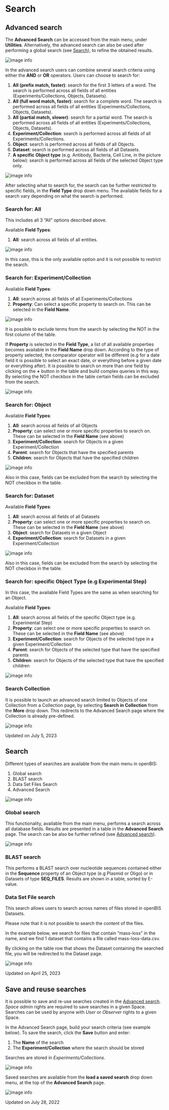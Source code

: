 # Search

## Advanced search

The **Advanced Search** can be accessed from the main menu, under
**Utilities**. Alternatively, the advanced search can also be used after
performing a global search (see
[Search](https://openbis.ch/index.php/docs/user-documentation-20-10-3/search/)),
to refine the obtained results.

![image info](img/advanced-search-navigation-menu-1024x448.png)

In the advanced search users can combine several search criteria using
either the **AND** or **OR** operators. Users can choose to search for:

1.  **All (prefix match, faster)**: search for the first 3 letters of a
    word. The search is performed across all fields of all entities
    (Experiments/Collections, Objects, Datasets).
2.  **All (full word match, faster)**: search for a complete word. The
    search is performed across all fields of all entities
    (Experiments/Collections, Objects, Datasets).
3.  **All (partial match, slower)**: search for a partial word. The
    search is performed across all fields of all entities
    (Experiments/Collections, Objects, Datasets).
4.  **Experiment/Collection**: search is performed across all fields of
    all Experiments/Collections.
5.  **Object**: search is performed across all fields of all Objects.
6.  **Dataset**: search is performed across all fields of all Datasets.
7.  **A specific Object type** (e.g. Antibody, Bacteria, Cell Line, in
    the picture below): search is performed across all fields of the
    selected Object type only.

![image info](img/advanced-search-criteria.png)

After selecting what to search for, the search can be further restricted
to specific fields, in the **Field Type** drop down menu. The available
fields for a search vary depending on what the search is performed.

### Search for: All

This includes all 3 “All” options described above.

Available **Field Types**:

1.  **All**: search across all fields of all entities.

![image info](img/advanced-search-all-field-type.png)

In this case, this is the only available option and it is not possible
to restrict the search.

### Search for: Experiment/Collection

Available **Field Types**:

1.  **All**: search across all fields of all Experiments/Collections
2.  **Property**: Can select a specific property to search on. This can
    be selected in the **Field Name**.

![image info](img/adv-search-experiment-1024x307.png)

It is possible to exclude terms from the search by selecting the NOT in
the first column of the table.

If **Property** is selected in the **Field Type**, a list of all
available properties becomes available in the **Field Name** drop down.
According to the type of property selected, the comparator operator will
be different (e.g for a date field it is possible to select an exact
date, or everything before a given date or everything after). It is
possible to search on more than one field by clicking on the **+**
button in the table and build complex queries in this way. By selecting
the NOT checkbox in the table certain fields can be excluded from the
search.

![image info](img/adv-search-experiments-property-1024x373.png)

### Search for: Object

Available **Field Types**:

1.  **All**: search across all fields of all Objects
2.  **Property**: can select one or more specific properties to search
    on. These can be selected in the **Field Name** (see above)
3.  **Experiment/Collection**: search for Objects in a given
    Experiment/Collection 
4.  **Parent**: search for Objects that have the specified parents
5.  **Children**: search for Objects that have the specified children

![image info](img/adv-search-objects-1024x382.png)

Also in this case, fields can be excluded from the search by selecting
the NOT checkbox in the table.


### Search for: Dataset

Available **Field Types**:

1.  **All**: search across all fields of all Datasets
2.  **Property**: can select one or more specific properties to search
    on. These can be selected in the **Field Name** (see above)
3.  **Object**: search for Datasets in a given Object 
4.  **Experiment/Collection**: search for Datasets in a given
    Experiment/Collection

![image info](img/adv-search-datasets-1024x349.png)

Also in this case, fields can be excluded from the search by selecting
the NOT checkbox in the table.

### Search for: specific Object Type (e.g Experimental Step)

In this case, the available Field Types are the same as when searching
for an Object.

Available **Field Types**:

1.  **All**: search across all fields of the specific Object type (e.g.
    Experimental Step)
2.  **Property**: can select one or more specific properties to search
    on. These can be selected in the **Field Name** (see above)
3.  **Experiment/Collection**: search for Objects of the selected type
    in a given Experiment/Collection 
4.  **Parent**: search for Objects of the selected type that have the
    specified parents
5.  **Children**: search for Objects of the selected type that have the
    specified children

![image info](img/adv-search-exp-step-1024x366.png)

### Search Collection

It is possible to launch an advanced search limited to Objects of one
Collection from a Collection page, by selecting **Search in Collection**
from the **More** drop down. This redirects to the Advanced Search page
where the Collection is already pre-defined.

![image info](img/search-in-collection-1024x378.png)

Updated on July 5, 2023

## Search
  
Different types of searches are available from the main menu in openBIS:

1.  Global search
2.  BLAST search
3.  Data Set Files Search
4.  Advanced Search

![image info](img/search-types-in-ELN-UI.png)

### Global search

This functionality, available from the main menu, performs a search
across all database fields. Results are presented in a table in the
**Advanced Search** page. The search can be also be further refined (see
[Advanced
search](https://openbis.ch/index.php/docs/user-documentation-20-10-3/search/advanced-search/)).

![image info](img/general-search-1024x486.png)

### BLAST search

This performs a BLAST search over nucleotide sequences contained either
in the **Sequence** property of an Object type (e.g Plasmid or Oligo) or
in Datasets of type **SEQ\_FILES**. Results are shown in a table, sorted
by E-value.

### Data Set File search

This search allows users to search across names of files stored in
openBIS Datasets.

Please note that it is not possible to search the content of the files.

In the example below, we search for files that contain “mass-loss” in
the name, and we find 1 dataset that contains a file called
mass-loss-data.csv.

By clicking on the table row that shows the Dataset containing the
searched file, you will be redirected to the Dataset page.

![image info](img/dataset-file-search-2-1024x292.png)

Updated on April 25, 2023

## Save and reuse searches

It is possible to save and re-use searches created in the [Advanced
search](https://openbis.ch/index.php/docs/user-documentation-20-10-3/search/advanced-search/).
*Space* *admin* rights are required to save searches in a given Space.
Searches can be used by anyone with *User* or *Observer* rights to a
given Space.

In the Advanced Search page, build your search criteria (see example
below). To save the search, click the **Save** button and enter:

1.  The **Name** of the search
2.  The **Experiment/Collection** where the search should be stored

Searches are stored in *Experiments/Collections*.

![image info](img/advanced-search-create-and-save-query.png)

Saved searches are available from the **load a saved search** drop down
menu, at the top of the **Advanced Search** page.  

![image info](img/advanced-search-load-saved-query.png)

Updated on July 28, 2022